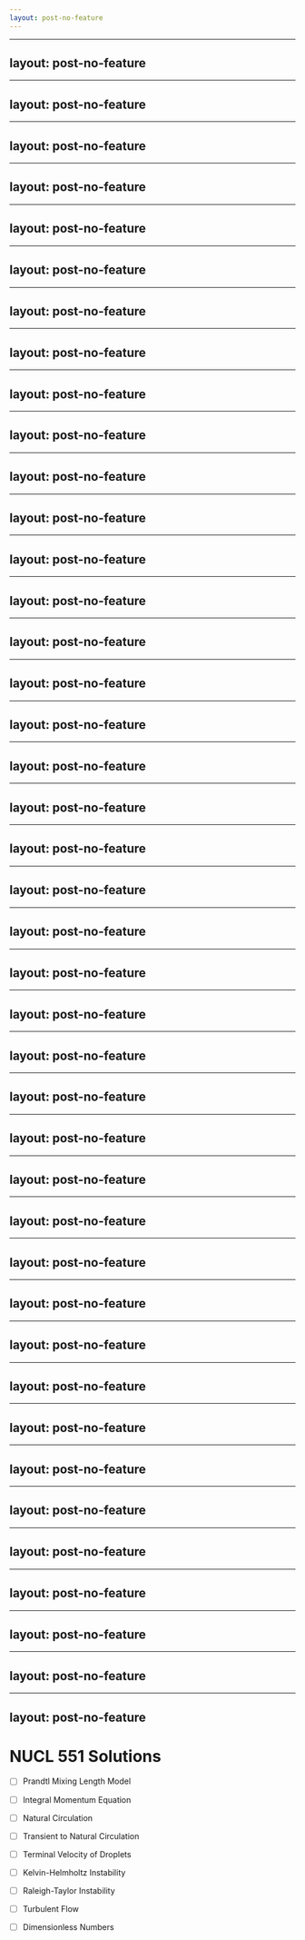 ```yaml
---
layout: post-no-feature
---
```



---
layout: post-no-feature
---


---
layout: post-no-feature
---


---
layout: post-no-feature
---


---
layout: post-no-feature
---


---
layout: post-no-feature
---


---
layout: post-no-feature
---


---
layout: post-no-feature
---


---
layout: post-no-feature
---


---
layout: post-no-feature
---


---
layout: post-no-feature
---


---
layout: post-no-feature
---


---
layout: post-no-feature
---


---
layout: post-no-feature
---


---
layout: post-no-feature
---


---
layout: post-no-feature
---


---
layout: post-no-feature
---


---
layout: post-no-feature
---


---
layout: post-no-feature
---


---
layout: post-no-feature
---


---
layout: post-no-feature
---


---
layout: post-no-feature
---


---
layout: post-no-feature
---


---
layout: post-no-feature
---


---
layout: post-no-feature
---


---
layout: post-no-feature
---


---
layout: post-no-feature
---


---
layout: post-no-feature
---


---
layout: post-no-feature
---


---
layout: post-no-feature
---


---
layout: post-no-feature
---


---
layout: post-no-feature
---


---
layout: post-no-feature
---


---
layout: post-no-feature
---


---
layout: post-no-feature
---


---
layout: post-no-feature
---


---
layout: post-no-feature
---


---
layout: post-no-feature
---


---
layout: post-no-feature
---


---
layout: post-no-feature
---


---
layout: post-no-feature
---


---
layout: post-no-feature
---


# NUCL 551 Solutions

- [ ] Prandtl Mixing Length Model
- [ ] Integral Momentum Equation
- [ ] Natural Circulation
- [ ] Transient to Natural Circulation
- [ ] Terminal Velocity of Droplets
- [ ] Kelvin-Helmholtz Instability
- [ ] Raleigh-Taylor Instability
- [ ] Turbulent Flow
- [ ] Dimensionless Numbers










































